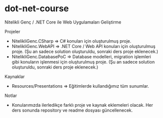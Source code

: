 # dot-net-course
Nitelikli Genç / .NET Core ile Web Uygulamaları Geliştirme

Projeler
* NitelikliGenc.CSharp => C# konuları için oluşturulmuş proje.
* NitelikliGenc.WebAPI => .NET Core / Web API konuları için oluşturulmuş proje. (Şu an sadece solution oluşturuldu, sonraki ders proje eklenecek.)
* NitelikliGenc.DatabasePoC => Database modelleri, migration işlemleri gibi konuların işlenmesi için oluşturulmuş proje. (Şu an sadece solution oluşturuldu, sonraki ders proje eklenecek.)

Kaynaklar
* Resources/Presentations => Eğitimlerde kullandığımız tüm sunumlar.

Notlar
* Konularımızda ilerledikçe farklı proje ve kaynak eklemeleri olacak. Her ders sonunda repository ve readme dosyası güncellenecek.

